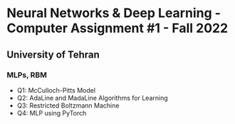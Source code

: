 # Neural Networks & Deep Learning - Computer Assignment #1 - Fall 2022
## University of Tehran
### MLPs, RBM

* Q1: McCulloch-Pitts Model
* Q2: AdaLine and MadaLine Algorithms for Learning
* Q3: Restricted Boltzmann Machine
* Q4: MLP using PyTorch
